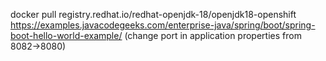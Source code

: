 docker pull registry.redhat.io/redhat-openjdk-18/openjdk18-openshift
https://examples.javacodegeeks.com/enterprise-java/spring/boot/spring-boot-hello-world-example/  (change port in application properties from 8082->8080)
